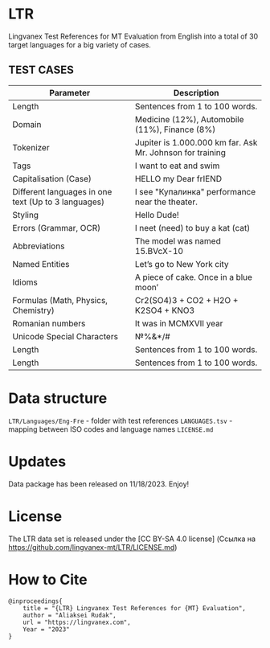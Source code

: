 # LTR
Lingvanex Test References for MT Evaluation from English into a total of 30 target languages for a big variety of cases.

## TEST CASES

| Parameter | Description |
|-----------|-------------|
| Length    | Sentences from 1 to 100 words.       |
| Domain    | Medicine (12%), Automobile (11%), Finance (8%) |
| Tokenizer    | Jupiter is 1.000.000 km far. Ask Mr. Johnson for training       |
| Tags    | I want to eat <tag> and swim       |
| Capitalisation (Case)    | HELLO my Dear frIEND |
| Different languages in one text (Up to 3 languages)    | I see "Купалинка" performance near the theater. |
| Styling    | Hello Dude!      |
| Errors (Grammar, OCR)    | I neet (need) to buy a kat (cat)|
| Abbreviations    | The model was named 15.BVcX-10     |
| Named Entities    | Let’s go to New York city      |
| Idioms    | A piece of cake. Once in a blue moon’       |
| Formulas (Math, Physics, Chemistry)    | Cr2(SO4)3 + CO2 + H2O + K2SO4 + KNO3 |
| Romanian numbers    | It was in MCMXVII year |
| Unicode Special Characters    | №%&*/#  |
| Length    | Sentences from 1 to 100 words.       |
| Length    | Sentences from 1 to 100 words.       |


# Data structure
`LTR/Languages/Eng-Fre` - folder with test references
`LANGUAGES.tsv` - mapping between ISO codes and language names 
`LICENSE.md`

# Updates
Data package has been released on 11/18/2023. Enjoy!

# License
The LTR data set is released under the [CC BY-SA 4.0 license] (Ссылка на https://github.com/lingvanex-mt/LTR/LICENSE.md)

# How to Cite
```
@inproceedings{
    title = "{LTR} Lingvanex Test References for {MT} Evaluation",
    author = "Aliaksei Rudak",
    url = "https://lingvanex.com",
    Year = "2023"
}
```

